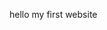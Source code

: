 <!DOCTYPE html>
<html>
<head>
	<meta charset="utf-8">
	<meta name="viewport" content="width=device-width, initial-scale=1">
	<title>DOcument</title>
</head>
<body>
<p>hello my first website</p>
</body>
</html>
